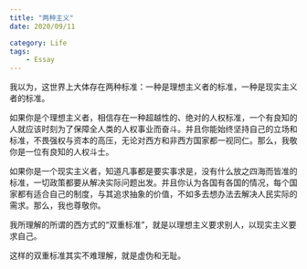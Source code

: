 ```yaml
---
title: "两种主义"
date: 2020/09/11

category: Life
tags: 
    - Essay
---
```


我以为，这世界上大体存在两种标准：一种是理想主义者的标准，一种是现实主义者的标准。

如果你是个理想主义者，相信存在一种超越性的、绝对的人权标准，一个有良知的人就应该时刻为了保障全人类的人权事业而奋斗。并且你能始终坚持自己的立场和标准，不畏强权与资本的高压，无论对西方和非西方国家都一视同仁。那么，我敬你是一位有良知的人权斗士。

如果你是一个现实主义者，知道凡事都是要实事求是，没有什么放之四海而皆准的标准，一切政策都要从解决实际问题出发。并且你认为各国有各国的情况，每个国家都有适合自己的制度，与其追求抽象的价值，不如多去想办法去解决人民实际的需求。那么，我也尊敬你。

我所理解的所谓的西方式的“双重标准”，就是以理想主义要求别人，以现实主义要求自己。

这样的双重标准其实不难理解，就是虚伪和无耻。
